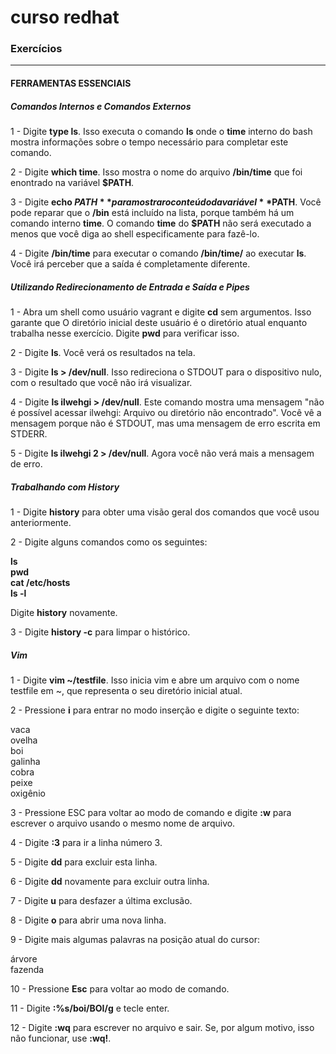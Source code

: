 # curso redhat

### Exercícios

----
#### FERRAMENTAS ESSENCIAIS

##### Comandos Internos e Comandos Externos

1 - Digite **type ls**. Isso executa o comando **ls** onde o **time** interno do bash
mostra informações sobre o tempo necessário para completar este comando.

2 - Digite **which time**. Isso mostra o nome do arquivo **/bin/time** que foi enontrado na variável **$PATH**.

3 - Digite **echo $PATH** para mostrar o conteúdo da variável **$PATH**. Você pode reparar que o **/bin** está incluído na lista, porque também há um comando interno **time**.
O comando **time** do **$PATH** não será executado a menos que você diga ao shell especificamente para fazê-lo.

4 - Digite **/bin/time** para executar o comando **/bin/time/** ao executar **ls**. Você irá perceber que a saída é completamente diferente.



##### Utilizando Redirecionamento de Entrada e Saída e Pipes

1 - Abra um shell como usuário vagrant e digite **cd** sem argumentos. Isso garante que
O diretório inicial deste usuário é o diretório atual enquanto trabalha nesse
exercício. Digite **pwd** para verificar isso.

2 - Digite **ls**. Você verá os resultados na tela.

3 - Digite **ls > /dev/null**. Isso redireciona o STDOUT para o dispositivo nulo, com o resultado que você não irá visualizar.

4 - Digite **ls ilwehgi > /dev/null**. Este comando mostra uma mensagem "não é possível acessar ilwehgi: Arquivo ou diretório não encontrado". Você vê a mensagem porque não é STDOUT, mas uma
mensagem de erro escrita em STDERR.

5 - Digite **ls ilwehgi 2 > /dev/null**. Agora você não verá mais a mensagem de erro.


##### Trabalhando com History

1 - Digite **history** para obter uma visão geral dos comandos que você usou anteriormente.

2 - Digite alguns comandos como os seguintes:
    
**ls** <br>
**pwd** <br>
**cat /etc/hosts** <br>
**ls -l** <br>
    
   Digite **history** novamente.

3 - Digite **history -c** para limpar o histórico.


##### Vim

1 - Digite **vim ~/testfile**. Isso inicia vim e abre um arquivo com o nome testfile em ~, que representa o seu diretório inicial atual.

2 - Pressione **i** para entrar no modo inserção e digite o seguinte texto:

vaca <br>
ovelha <br>
boi <br>
galinha <br>
cobra <br>
peixe <br>
oxigênio <br>

3 - Pressione ESC para voltar ao modo de comando e digite **:w** para escrever o arquivo usando o mesmo nome de arquivo.

4 - Digite **:3** para ir a linha número 3.

5 - Digite **dd** para excluir esta linha.

6 - Digite **dd** novamente para excluir outra linha.

7 - Digite **u** para desfazer a última exclusão.

8 - Digite **o** para abrir uma nova linha.

9 - Digite mais algumas palavras na posição atual do cursor:

árvore <br>
fazenda <br>

10 - Pressione **Esc** para voltar ao modo de comando.

11 - Digite **:%s/boi/BOI/g** e tecle enter.

12 - Digite **:wq** para escrever no arquivo e sair. Se, por algum motivo, isso não funcionar, use **:wq!**.